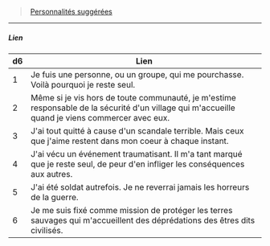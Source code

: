 ﻿---
!Generic
Id: background_solitaire_hd.md#lien
ParentLink: background_solitaire_hd.md#personnalités-suggérées
Name: Lien
ParentName: Personnalités suggérées
NameLevel: 5
---
> [Personnalités suggérées](hd_background_solitaire_personnalites_suggerees.md)

---

##### Lien

|d6|Lien|
|---|---|
|1|Je fuis une personne, ou un groupe, qui me pourchasse. Voilà pourquoi je reste seul.|
|2|Même si je vis hors de toute communauté, je m'estime responsable de la sécurité d'un village qui m'accueille quand je viens commercer avec eux.|
|3|J'ai tout quitté à cause d'un scandale terrible. Mais ceux que j'aime restent dans mon coeur à chaque instant.|
|4|J'ai vécu un événement traumatisant. Il m'a tant marqué que je reste seul, de peur d'en infliger les conséquences aux autres.|
|5|J'ai été soldat autrefois. Je ne reverrai jamais les horreurs de la guerre.|
|6|Je me suis fixé comme mission de protéger les terres sauvages qui m'accueillent des déprédations des êtres dits civilisés.|

